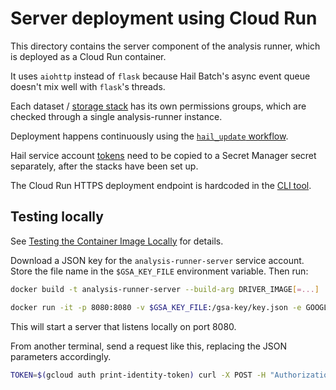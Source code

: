 # Server deployment using Cloud Run

This directory contains the server component of the analysis runner, which is
deployed as a Cloud Run container.

It uses `aiohttp` instead of `flask` because Hail Batch's async event queue
doesn't mix well with `flask`'s threads.

Each dataset / [storage
stack](https://github.com/populationgenomics/team-docs/tree/main/storage_policies)
has its own permissions groups, which are checked through a single analysis-runner instance.

Deployment happens continuously using the [`hail_update` workflow](https://github.com/populationgenomics/analysis-runner/blob/main/.github/workflows/hail_update.yaml).

Hail service account [tokens](../tokens) need to be copied to a Secret Manager secret
separately, after the stacks have been set up.

The Cloud Run HTTPS deployment endpoint is hardcoded in the [CLI tool](../analysis_runner).

## Testing locally

See [Testing the Container Image Locally](https://cloud.google.com/run/docs/testing/local)
for details.

Download a JSON key for the `analysis-runner-server` service account. Store the file name in the `$GSA_KEY_FILE` environment variable. Then run:

```bash
docker build -t analysis-runner-server --build-arg DRIVER_IMAGE[=...] .

docker run -it -p 8080:8080 -v $GSA_KEY_FILE:/gsa-key/key.json -e GOOGLE_APPLICATION_CREDENTIALS=/gsa-key/key.json -e DRIVER_IMAGE=$DRIVER_IMAGE analysis-runner-server
```

This will start a server that listens locally on port 8080.

From another terminal, send a request like this, replacing the JSON parameters
accordingly.

```bash
TOKEN=$(gcloud auth print-identity-token) curl -X POST -H "Authorization: Bearer $TOKEN" -H "Content-Type:application/json" -d '{"output": "gs://test-bucket/test", "dataset": "fewgenomes", "accessLevel": "test", "repo": "hail-batch-test", "commit": "0fa3abfe59692618578c4e1551b2a9357566d2ad", "script": ["main.py"], "description": "test"}' localhost:8080
```
